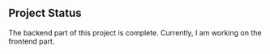 ## Project Status

The backend part of this project is complete. Currently, I am working on the frontend part.
